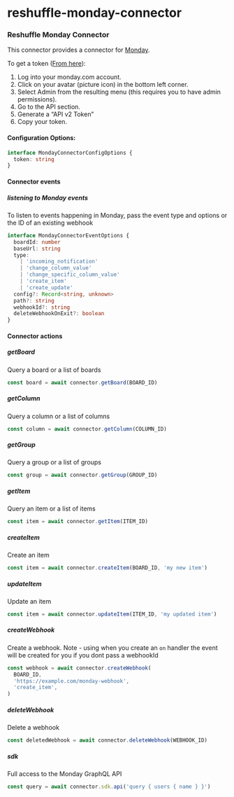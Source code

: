 # reshuffle-monday-connector

### Reshuffle Monday Connector

This connector provides a connector for [Monday](https://monday.com).

To get a token ([From here](https://monday.com/developers/v2#authentication-section)):

1. Log into your monday.com account.
2. Click on your avatar (picture icon) in the bottom left corner.
3. Select Admin from the resulting menu (this requires you to have admin permissions).
4. Go to the API section.
5. Generate a “API v2 Token”
6. Copy your token.

#### Configuration Options:

```typescript
interface MondayConnectorConfigOptions {
  token: string
}
```

#### Connector events

##### listening to Monday events

To listen to events happening in Monday, pass the event type and options or the ID of an existing webhook

```typescript
interface MondayConnectorEventOptions {
  boardId: number
  baseUrl: string
  type:
    | 'incoming_notification'
    | 'change_column_value'
    | 'change_specific_column_value'
    | 'create_item'
    | 'create_update'
  config?: Record<string, unknown>
  path?: string
  webhookId?: string
  deleteWebhookOnExit?: boolean
}
```

#### Connector actions

##### getBoard

Query a board or a list of boards

```typescript
const board = await connector.getBoard(BOARD_ID)
```

##### getColumn

Query a column or a list of columns

```typescript
const column = await connector.getColumn(COLUMN_ID)
```

##### getGroup

Query a group or a list of groups

```typescript
const group = await connector.getGroup(GROUP_ID)
```

##### getItem

Query an item or a list of items

```typescript
const item = await connector.getItem(ITEM_ID)
```

##### createItem

Create an item

```typescript
const item = await connector.createItem(BOARD_ID, 'my new item')
```

##### updateItem

Update an item

```typescript
const item = await connector.updateItem(ITEM_ID, 'my updated item')
```

##### createWebhook

Create a webhook. Note - using when you create an `on` handler the event will be created for you if you dont pass a webhookId

```typescript
const webhook = await connector.createWebhook(
  BOARD_ID,
  'https://example.com/monday-webhook',
  'create_item',
)
```

##### deleteWebhook

Delete a webhook

```typescript
const deletedWebhook = await connector.deleteWebhook(WEBHOOK_ID)
```

##### sdk

Full access to the Monday GraphQL API

```typescript
const query = await connector.sdk.api('query { users { name } }')
```
